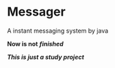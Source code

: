 # Messager
A instant messaging system by java

**Now is not** ***finished***

***This is just a study project***

